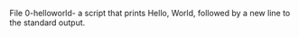 File 0-helloworld- a script that prints Hello, World, followed by a new line to the standard output.
